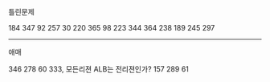 틀린문제



184
347
92
257
30
220
365
98
223
344
364
238
189
245
297

---------
애매

346
278
60
333, 모든리젼 ALB는 전리젼인가?
157
289
61











